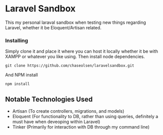 # Laravel Sandbox

This my personal laraval sandbox when testing new things regarding Laravel, whether it be Eloquent/Artisan related.

### Installing

Simply clone it and place it where you can host it locally whether it be with XAMPP or whatever you like using. Then install node dependencies.


```
git clone https://github.com/chaseolsen/laravelsandbox.git
```

And NPM install

```
npm install
```

## Notable Technologies Used

* Artisan (To create controllers, migrations, and models)
* Eloquent (For functionality to DB, rather than using queries, definitely a must have when deveoping within Laravel)
* Tinker (Primarily for interaction with DB through my command line)
